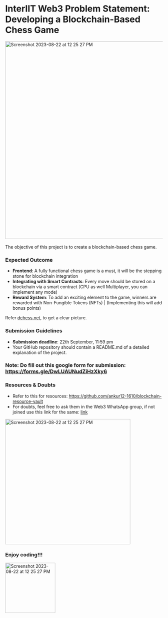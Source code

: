 # InterIIT Web3 Problem Statement: Developing a Blockchain-Based Chess Game
<img width="631" alt="Screenshot 2023-08-22 at 12 25 27 PM" src="https://github.com/ankur12-1610/InterIIT_Web3_PS/assets/76884959/7d68c63f-1337-4512-aeed-61eb8fabcc7f">
<br>
<br>
The objective of this project is to create a blockchain-based chess game.

### Expected Outcome
- **Frontend**: A fully functional chess game is a must, it will be the stepping stone for blockchain integration
- **Integrating with Smart Contracts**: Every move should be stored on a blockchain via a smart contract (CPU as well Multiplayer, you can implement any mode)
- **Reward System**: To add an exciting element to the game, winners are rewarded with Non-Fungible Tokens (NFTs) | (Implementing this will add bonus points)

Refer [dchess.net](https://dchess.net), to get a clear picture.
### Submission Guidelines
- **Submission deadline**: 22th September, 11:59 pm
- Your GitHub repository should contain a README.md of a detailed explanation of the project.

### Note: Do fill out this google form for submission: https://forms.gle/DwLUAUNudZiHzXky6

### Resources & Doubts
- Refer to this for resources: https://github.com/ankur12-1610/blockchain-resource-vault
- For doubts, feel free to ask them in the Web3 WhatsApp group, if not joined use this link for the same: [link](https://chat.whatsapp.com/G5rqeLHUmey4JeSnhWcaLG)
<img width="400" alt="Screenshot 2023-08-22 at 12 25 27 PM" src="https://github.com/ankur12-1610/InterIIT_Web3_PS/assets/76884959/084eba0d-0226-42c6-af60-de5323b9fc86">

### Enjoy coding!!!

<img width="160" alt="Screenshot 2023-08-22 at 12 25 27 PM" src="https://github.com/ankur12-1610/InterIIT_Web3_PS/assets/76884959/a1932373-17dd-4889-8823-7e691ccc4bf7">

